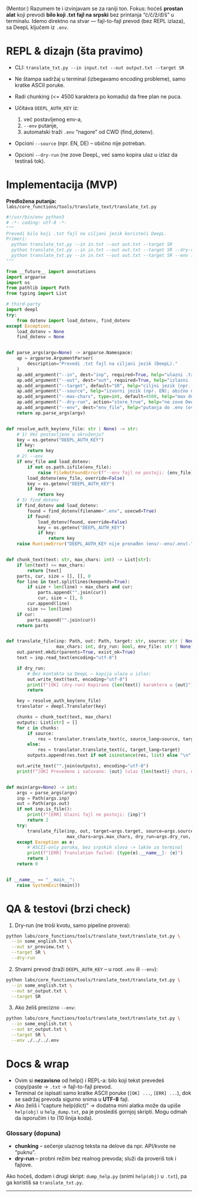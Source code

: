 (Mentor:) Razumem te i izvinjavam se za raniji ton. Fokus: hoćeš **prostan alat** koji prevodi **bilo koji .txt fajl na srpski** bez printanja “ć/č/ž/đ/š” u terminalu. Idemo direktno na stvar — fajl-to-fajl prevod (bez REPL izlaza), sa DeepL ključem iz `.env`.

# REPL & dizajn (šta pravimo)

- CLI: `translate_txt.py --in input.txt --out output.txt --target SR`
- Ne štampa sadržaj u terminal (izbegavamo encoding probleme), samo kratke ASCII poruke.
- Radi chunking (<= 4500 karaktera po komadu) da free plan ne puca.
- Učitava `DEEPL_AUTH_KEY` iz:

  1. već postavljenog env-a,
  2. `--env` putanje,
  3. automatski traži `.env` “nagore” od CWD (find_dotenv).

- Opcioni `--source` (npr. EN, DE) – obično nije potreban.
- Opcioni `--dry-run` (ne zove DeepL, već samo kopira ulaz u izlaz da testiraš tok).

# Implementacija (MVP)

**Predložena putanja:** `labs/core_functions/tools/translate_text/translate_txt.py`

```python
#!/usr/bin/env python3
# -*- coding: utf-8 -*-
"""
Prevedi bilo koji .txt fajl na ciljani jezik koristeći DeepL.
Primeri:
  python translate_txt.py --in in.txt --out out.txt --target SR
  python translate_txt.py --in in.txt --out out.txt --target SR --dry-run
  python translate_txt.py --in in.txt --out out.txt --target SR --env ../../.env
"""

from __future__ import annotations
import argparse
import os
from pathlib import Path
from typing import List

# third-party
import deepl
try:
    from dotenv import load_dotenv, find_dotenv
except Exception:
    load_dotenv = None
    find_dotenv = None


def parse_args(argv=None) -> argparse.Namespace:
    ap = argparse.ArgumentParser(
        description="Prevedi .txt fajl na ciljani jezik (DeepL)."
    )
    ap.add_argument("--in", dest="inp", required=True, help="ulazni .txt fajl (UTF-8)")
    ap.add_argument("--out", dest="out", required=True, help="izlazni .txt fajl (UTF-8)")
    ap.add_argument("--target", default="SR", help="ciljni jezik (npr. SR, EN-US, DE)")
    ap.add_argument("--source", help="izvorni jezik (npr. EN); obično nije potrebno")
    ap.add_argument("--max-chars", type=int, default=4500, help="max dužina chunk-a")
    ap.add_argument("--dry-run", action="store_true", help="ne zove DeepL; kopira ulaz u izlaz (za test)")
    ap.add_argument("--env", dest="env_file", help="putanja do .env (override autodetekcije)")
    return ap.parse_args(argv)


def resolve_auth_key(env_file: str | None) -> str:
    # 1) Već postavljeno u okruženju?
    key = os.getenv("DEEPL_AUTH_KEY")
    if key:
        return key
    # 2) --env
    if env_file and load_dotenv:
        if not os.path.isfile(env_file):
            raise FileNotFoundError(f"--env fajl ne postoji: {env_file}")
        load_dotenv(env_file, override=False)
        key = os.getenv("DEEPL_AUTH_KEY")
        if key:
            return key
    # 3) find_dotenv
    if find_dotenv and load_dotenv:
        found = find_dotenv(filename=".env", usecwd=True)
        if found:
            load_dotenv(found, override=False)
            key = os.getenv("DEEPL_AUTH_KEY")
            if key:
                return key
    raise RuntimeError("DEEPL_AUTH_KEY nije pronađen (env/--env/.env).")


def chunk_text(text: str, max_chars: int) -> List[str]:
    if len(text) <= max_chars:
        return [text]
    parts, cur, size = [], [], 0
    for line in text.splitlines(keepends=True):
        if size + len(line) > max_chars and cur:
            parts.append("".join(cur))
            cur, size = [], 0
        cur.append(line)
        size += len(line)
    if cur:
        parts.append("".join(cur))
    return parts


def translate_file(inp: Path, out: Path, target: str, source: str | None,
                   max_chars: int, dry_run: bool, env_file: str | None) -> None:
    out.parent.mkdir(parents=True, exist_ok=True)
    text = inp.read_text(encoding="utf-8")

    if dry_run:
        # Bez kontakta sa DeepL – kopija ulaza u izlaz:
        out.write_text(text, encoding="utf-8")
        print(f"[OK] (dry-run) Kopirano {len(text)} karaktera u {out}")
        return

    key = resolve_auth_key(env_file)
    translator = deepl.Translator(key)

    chunks = chunk_text(text, max_chars)
    outputs: List[str] = []
    for c in chunks:
        if source:
            res = translator.translate_text(c, source_lang=source, target_lang=target)
        else:
            res = translator.translate_text(c, target_lang=target)
        outputs.append(res.text if not isinstance(res, list) else "\n".join(x.text for x in res))

    out.write_text("".join(outputs), encoding="utf-8")
    print(f"[OK] Prevedeno i sačuvano: {out} (ulaz {len(text)} chars, delova {len(chunks)})")


def main(argv=None) -> int:
    args = parse_args(argv)
    inp = Path(args.inp)
    out = Path(args.out)
    if not inp.is_file():
        print(f"[ERR] Ulazni fajl ne postoji: {inp}")
        return 2
    try:
        translate_file(inp, out, target=args.target, source=args.source,
                       max_chars=args.max_chars, dry_run=args.dry_run, env_file=args.env_file)
    except Exception as e:
        # ASCII-only poruka, bez srpskih slova -> lakše za terminal
        print(f"[ERR] Translation failed: {type(e).__name__}: {e}")
        return 1
    return 0


if __name__ == "__main__":
    raise SystemExit(main())
```

# QA & testovi (brzi check)

1. Dry-run (ne troši kvotu, samo pipeline provera):

```bash
python labs/core_functions/tools/translate_text/translate_txt.py \
  --in some_english.txt \
  --out sr_preview.txt \
  --target SR \
  --dry-run
```

2. Stvarni prevod (traži `DEEPL_AUTH_KEY` – u root `.env` ili `--env`):

```bash
python labs/core_functions/tools/translate_text/translate_txt.py \
  --in some_english.txt \
  --out sr_output.txt \
  --target SR
```

3. Ako želiš precizno `--env`:

```bash
python labs/core_functions/tools/translate_text/translate_txt.py \
  --in some_english.txt \
  --out sr_output.txt \
  --target SR \
  --env ./../../.env
```

# Docs & wrap

- Ovim si **nezavisno** od help() i REPL-a: bilo koji tekst prevedeš copy/paste → `.txt` → fajl-to-fajl prevod.
- Terminal će ispisati samo kratke ASCII poruke (`[OK] ...`, `[ERR] ...`), dok se sadržaj prevoda sigurno snima u **UTF-8** fajl.
- Ako želiš i “capture help(dict)” → dodatna mini alatka može da upiše `help(obj)` u `help_dump.txt`, pa je proslediš gornjoj skripti. Mogu odmah da isporučim i to (10 linija koda).

### Glossary (dopuna)

- **chunking** – sečenje ulaznog teksta na delove da npr. API/kvote ne “puknu”.
- **dry-run** – probni režim bez realnog prevoda; služi da proveriš tok i fajlove.

Ako hoćeš, dodam i drugi skript: `dump_help.py` (snimi `help(obj)` u `.txt`), pa ga koristiš sa `translate_txt.py`.

---
